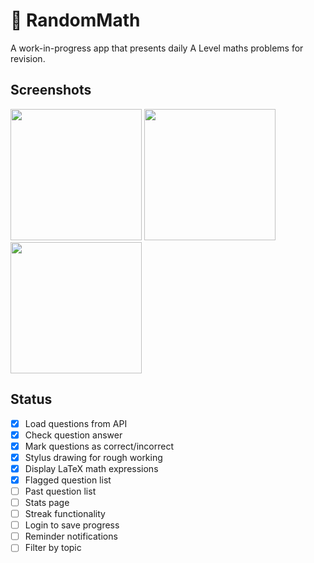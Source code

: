 # 🧮 RandomMath

A work-in-progress app that presents daily A Level maths problems for revision.

## Screenshots

<img width="210" src="https://github.com/user-attachments/assets/bf84e565-66e7-48cb-86dd-3942d767aa63" />
<img width="210" src="https://github.com/user-attachments/assets/378cf61a-e2b1-4374-bd28-281d4cea3090" />
<img width="210" src="https://github.com/user-attachments/assets/1b3832e1-23a9-4f73-918b-f88105822c70" />

## Status

- [x] Load questions from API
- [x] Check question answer
- [x] Mark questions as correct/incorrect
- [x] Stylus drawing for rough working
- [x] Display LaTeX math expressions
- [x] Flagged question list
- [ ] Past question list
- [ ] Stats page
- [ ] Streak functionality
- [ ] Login to save progress
- [ ] Reminder notifications
- [ ] Filter by topic
